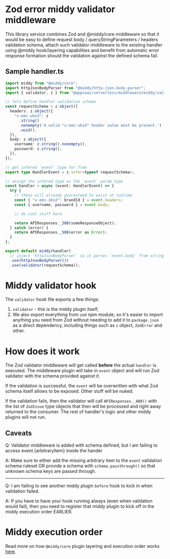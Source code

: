 # Zod error middy validator middleware

This library service combines Zod and @middy/core middleware so that it would be easy to define request body / queryStringParameters / headers validation schema, attach such validator middleware to the existing handler using @middy hook/layering capabilities and benefit from automatic error response formation should the validation against the defined schema fail.

## Sample handler.ts

```typescript
import middy from "@middy/core";
import httpJsonBodyParser from "@middy/http-json-body-parser";
import { validator, z } from "@wppcaas/serverless/middleware/middy/validator";

// lets define handler validation schema
const requestSchema = z.object({
  headers: z.object({
    "x-emc-ubid": z
      .string()
      .nonempty('A valid "x-emc-ubid" header value must be present.')
      .uuid(),
  }),
  body: z.object({
    username: z.string().nonempty(),
    password: z.string(),
  }),
});

// get infered `event` type for free
export type HandlerEvent = z.infer<typeof requestSchema>;

// assign the infered type as the `event` param type
const handler = async (event: HandlerEvent) => {
  try {
    // these will already guaranteed to exist at runtime
    const { "x-emc-ubid": brandId } = event.headers;
    const { username, password } = event.body;

    // do cool stuff here

    return APIResponses._200(someResponseObject);
  } catch (error) {
    return APIResponses._500(error as Error);
  }
};

export default middy(handler)
  // inject `httpJsonBodyParser` so it parses `event.body` from string to an object if we expect that to be a JSON request
  .use(httpJsonBodyParser())
  .use(validator(requestSchema));
```

# Middy validator hook

The `validator` hook file exports a few things:

1. `validator` - this is the middy plugin itself;
2. We also export everything from `zod` npm module, so it's easier to import anything you need from Zod without needing to add it to `package.json` as a direct dependency, including things such as `z` object, `ZodError` and other.

# How does it work

The Zod validator middleware will get called **before** the actual `handler` is executed. The middleware plugin will take in `event` object and will run Zod validator with the schema provided against it.

If the validation is successful, the `event` will be overwritten with what Zod schema itself allows to be exposed. Other stuff will be nuked.

If the validation fails, then the validator will call `APIResponses._400()` with the list of `ZodIssue` type objects that then will be processed and right away returned to the consumer. The rest of handler's logic and other middy plugins will not run.

## Caveats

Q: Validator middleware is added with schema defined, but I am failing to access event.{arbitraryItem} inside the hander

A: Make sure to either add the missing arbitrary item to the `event` validation schema ruleset OR provide a schema with `schema.passthrough()` so that unknown schema keys are passed through.

---

Q: I am failing to see another middy plugin `before` hook to kick in when validation failed.

A: If you have to have your hook running always (even when validation would fail), then you need to register that middy plugin to kick off in the middy execution order EARLIER.

# Middy execution order

Read more on how `@middy/core` plugin layering and execution order works [here](https://github.com/middyjs/middy#execution-order).
